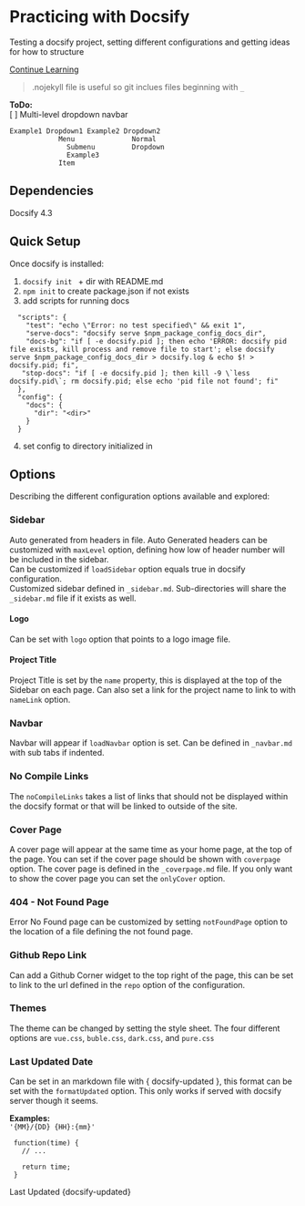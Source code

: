 # Practicing with Docsify

Testing a docsify project, setting different configurations and getting ideas for how to structure

[Continue Learning](https://docsify.js.org/#/plugins)

> .nojekyll file is useful so git inclues files beginning with `_`  

**ToDo:**  
[ ] Multi-level dropdown navbar

```
Example1 Dropdown1 Example2 Dropdown2
            Menu              Normal
              Submenu         Dropdown
              Example3
            Item
```


## Dependencies
Docsify 4.3


## Quick Setup
Once docsify is installed:  
1. `docsify init ` + dir with README.md     
2. `npm init` to create package.json if not exists
3. add scripts for running docs  
```
  "scripts": {
    "test": "echo \"Error: no test specified\" && exit 1", 
    "serve-docs": "docsify serve $npm_package_config_docs_dir",  
    "docs-bg": "if [ -e docsify.pid ]; then echo 'ERROR: docsify pid file exists, kill process and remove file to start'; else docsify serve $npm_package_config_docs_dir > docsify.log & echo $! > docsify.pid; fi",  
   "stop-docs": "if [ -e docsify.pid ]; then kill -9 \`less docsify.pid\`; rm docsify.pid; else echo 'pid file not found'; fi" 
  },
  "config": {
    "docs": {
      "dir": "<dir>"
    }     
  }
```
4. set config to directory initialized in 

## Options
Describing the different configuration options available and explored:

### Sidebar
 Auto generated from headers in file. Auto Generated headers can be customized with `maxLevel` option, defining how low of header number will be included in the sidebar.  
  Can be customized if `loadSidebar` option equals true in docsify configuration.  
  Customized sidebar defined in `_sidebar.md`. Sub-directories will share the `_sidebar.md` file if it exists as well.

#### Logo
  Can be set with `logo` option that points to a logo image file.

#### Project Title
  Project Title is set by the `name` property, this is displayed at the top of the Sidebar on each page. Can also set a link for the project name to link to with `nameLink` option.

### Navbar
  Navbar will appear if `loadNavbar` option is set. Can be defined in `_navbar.md` with sub tabs if indented.

### No Compile Links
  The `noCompileLinks` takes a list of links that should not be displayed within the docsify format or that will be linked to outside of the site.

### Cover Page
  A cover page will appear at the same time as your home page, at the top of the page. You can set if the cover page should be shown with `coverpage` option. The cover page is defined in the `_coverpage.md` file.
 If you only want to show the cover page you can set the `onlyCover` option.

### 404 - Not Found Page
  Error No Found page can be customized by setting `notFoundPage` option to the location of a file defining the not found page.

### Github Repo Link
  Can add a Github Corner widget to the top right of the page, this can be set to link to the url defined in the `repo` option of the configuration.

### Themes
  The theme can be changed by setting the style sheet. The four different options are `vue.css`, `buble.css`, `dark.css`, and `pure.css`

### Last Updated Date
  Can be set in an markdown file with \{ docsify-updated \}, this format can be set with the `formatUpdated` option. This only works if served with docsify server though it seems.

**Examples:**  
 ```'{MM}/{DD} {HH}:{mm}'```

 ```
  function(time) {
    // ...

    return time;
  }
 ```


Last Updated {docsify-updated}
